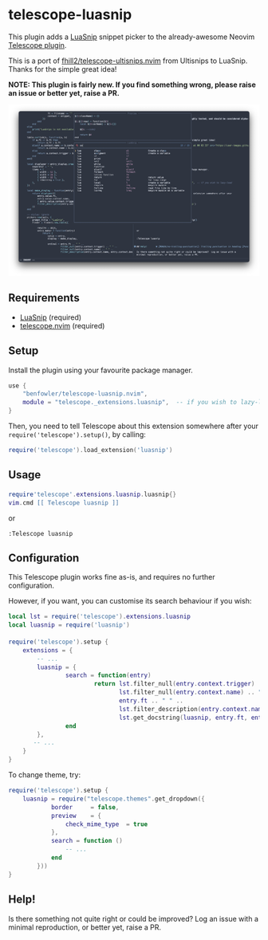 # telescope-luasnip

This plugin adds a [LuaSnip](https://github.com/L3MON4D3/LuaSnip) snippet picker to the already-awesome Neovim [Telescope plugin](https://github.com/nvim-telescope/telescope.nvim).

This is a port of [fhill2/telescope-ultisnips.nvim](https://github.com/fhill2/telescope-ultisnips.nvim) from Ultisnips to LuaSnip.  Thanks for the simple great idea!

**NOTE: This plugin is fairly new. If you find something wrong, please raise an issue or better yet, raise a PR.**

![telescope-luasnip.nvim in action](screenshot.png)

## Requirements

- [LuaSnip](https://github.com/L3MON4D3/LuaSnip) (required)
- [telescope.nvim](https://github.com/nvim-telescope/telescope.nvim) (required)

## Setup

Install the plugin using your favourite package manager.

```lua
use {
    "benfowler/telescope-luasnip.nvim",
    module = "telescope._extensions.luasnip",  -- if you wish to lazy-load
}
```

Then, you need to tell Telescope about this extension somewhere after your
`require('telescope').setup()`, by calling:

```lua
require('telescope').load_extension('luasnip')
```

## Usage

```lua
require'telescope'.extensions.luasnip.luasnip{}
vim.cmd [[ Telescope luasnip ]]
```

or

```vim
:Telescope luasnip
```

## Configuration

This Telescope plugin works fine as-is, and requires no further configuration.

However, if you want, you can customise its search behaviour if you wish:

```lua
local lst = require('telescope').extensions.luasnip
local luasnip = require('luasnip')

require('telescope').setup {
    extensions = {
        -- ...
        luasnip = {
                search = function(entry)
                        return lst.filter_null(entry.context.trigger) .. " " ..
                               lst.filter_null(entry.context.name) .. " " ..
                               entry.ft .. " " ..
                               lst.filter_description(entry.context.name, entry.context.description) ..
                               lst.get_docstring(luasnip, entry.ft, entry.context)[1]
                end
        },
       -- ...
    }
}
```

To change theme, try:
```lua
require('telescope').setup {
    luasnip = require("telescope.themes".get_dropdown({
            border     = false,
            preview    = { 
                check_mime_type  = true
            },
            search = function ()
                -- ... 
            end
        }))
}
```

## Help!

Is there something not quite right or could be improved?  Log an issue with a
minimal reproduction, or better yet, raise a PR.

